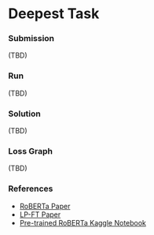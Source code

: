 # Deepest Task

### Submission
(TBD)

### Run
(TBD)

### Solution
(TBD)

### Loss Graph
(TBD)

### References
- [RoBERTa Paper](https://arxiv.org/abs/1907.11692)
- [LP-FT Paper](https://arxiv.org/abs/2202.10054)
- [Pre-trained RoBERTa Kaggle Notebook](https://www.kaggle.com/code/andretugan/pre-trained-roberta-solution-in-pytorch/notebook)
